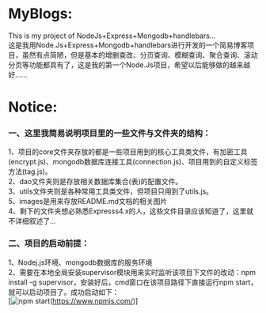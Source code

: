 # MyBlogs:
This is my project of NodeJs+Express+Mongodb+handlebars...<br>
这是我用Node.Js+Express+Mongodb+handlebars进行开发的一个简易博客项目，虽然有点简陋，但是基本的增删查改、分页查询、模糊查询、聚合查询、滚动分页等功能都具有了，这是我的第一个Node.Js项目，希望以后能够做的越来越好......

# Notice:
### 一、这里我简易说明项目里的一些文件与文件夹的结构：
1、项目的core文件夹存放的都是一些项目用到的核心工具类文件，有加密工具(encrypt.js)、mongodb数据库连接工具(connection.js)、项目用到的自定义标签方法(tag.js)。<br>
2、dao文件夹则是存放相关数据库集合(表)的配置文件。<br>
3、utils文件夹则是各种常用工具类文件，但项目只用到了utils.js。<br>
5、images是用来存放README.md文档的相关图片<br>
4、剩下的文件夹想必熟悉Expresss4.x的人，这些文件目录应该知道了，这里就不详细叙述了...
### 二、项目的启动前提：
1、Nodej.js环境、mongodb数据库的服务环境<br>
2、需要在本地全局安装supervisor模块用来实时监听该项目下文件的改动：npm install -g supervisor，安装好后，cmd窗口在该项目路径下直接运行npm start，就可以启动项目了。成功启动如下：<br>
[![npm start](https://github.com/heiyouyou/myblogs/blob/master/images/cmd.png)(https://www.npmjs.com/)]
